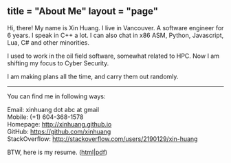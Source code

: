 title = "About Me"
layout = "page"
---

Hi, there! My name is Xin Huang. I live in Vancouver. A software engineer for 6 years.
I speak in C++ a lot. I can also chat in x86 ASM, Python, Javascript, Lua, C# and other minorities.

I used to work in the oil field software, somewhat related to HPC. Now I am shifting my focus to Cyber Security.

I am making plans all the time, and carry them out randomly.

---

You can find me in following ways:

Email:            xinhuang dot abc at gmail  
Mobile:           (+1) 604-368-1578  
Homepage:         http://xinhuang.github.io  
GitHub:           https://github.com/xinhuang  
StackOverflow:    http://stackoverflow.com/users/2190129/xin-huang  

BTW, here is my resume. ([html]|[pdf])

[html]:https://xinhuang.github.io/resume.html
[pdf]:https://xinhuang.github.io/resume.pdf
